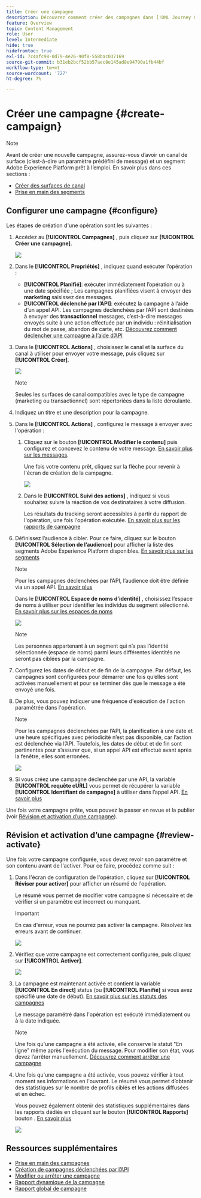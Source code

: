 ```yaml
---
title: Créer une campagne
description: Découvrez comment créer des campagnes dans [!DNL Journey Optimizer]
feature: Overview
topic: Content Management
role: User
level: Intermediate
hide: true
hidefromtoc: true
exl-id: 7c4afc98-0d79-4e26-90f8-558bac037169
source-git-commit: b31eb2bcf52bb57aec8e145ad8e94790a1fb44bf
workflow-type: tm+mt
source-wordcount: '727'
ht-degree: 7%

---
```


# Créer une campagne {#create-campaign}

>[!NOTE]
>
>Avant de créer une nouvelle campagne, assurez-vous d’avoir un canal de surface (c’est-à-dire un paramètre prédéfini de message) et un segment Adobe Experience Platform prêt à l’emploi. En savoir plus dans ces sections :
>
>* [Créer des surfaces de canal](../configuration/channel-surfaces.md)
>* [Prise en main des segments](../segment/about-segments.md)


## Configurer une campagne {#configure}

Les étapes de création d&#39;une opération sont les suivantes :

1. Accédez au **[!UICONTROL Campagnes]** , puis cliquez sur **[!UICONTROL Créer une campagne]**.

   ![](assets/create-campaign.png)

1. Dans le **[!UICONTROL Propriétés]** , indiquez quand exécuter l’opération :

   * **[!UICONTROL Planifié]**: exécuter immédiatement l’opération ou à une date spécifiée ; Les campagnes planifiées visent à envoyer des **marketing** saisissez des messages.
   * **[!UICONTROL déclenché par l’API]**: exécutez la campagne à l’aide d’un appel API. Les campagnes déclenchées par l’API sont destinées à envoyer des **transactionnel** messages, c’est-à-dire messages envoyés suite à une action effectuée par un individu : réinitialisation du mot de passe, abandon de carte, etc. [Découvrez comment déclencher une campagne à l’aide d’API](api-triggered-campaigns.md)

1. Dans le **[!UICONTROL Actions]** , choisissez le canal et la surface du canal à utiliser pour envoyer votre message, puis cliquez sur **[!UICONTROL Créer]**.

   ![](assets/create-campaign-action.png)

   >[!NOTE]
   >
   >Seules les surfaces de canal compatibles avec le type de campagne (marketing ou transactionnel) sont répertoriées dans la liste déroulante.

1. Indiquez un titre et une description pour la campagne.

   <!--To test the content of your message, toggle the **[!UICONTROL Content experiment]** option on. This allows you to test multiple variables of a delivery on populations samples, in order to define which treatment has the biggest impact on the targeted population.[Learn more about content experiment](../campaigns/content-experiment.md).-->

1. Dans le **[!UICONTROL Actions]** , configurez le message à envoyer avec l&#39;opération :

   1. Cliquez sur le bouton **[!UICONTROL Modifier le contenu]** puis configurez et concevez le contenu de votre message. [En savoir plus sur les messages](../messages/get-started-content.md).

      Une fois votre contenu prêt, cliquez sur la flèche pour revenir à l&#39;écran de création de la campagne.

      ![](assets/create-campaign-design.png)

   1. Dans le **[!UICONTROL Suivi des actions]** , indiquez si vous souhaitez suivre la réaction de vos destinataires à votre diffusion.

      Les résultats du tracking seront accessibles à partir du rapport de l&#39;opération, une fois l&#39;opération exécutée. [En savoir plus sur les rapports de campagne](campaign-global-report.md)

1. Définissez l’audience à cibler. Pour ce faire, cliquez sur le bouton **[!UICONTROL Sélection de l’audience]** pour afficher la liste des segments Adobe Experience Platform disponibles. [En savoir plus sur les segments](../segment/about-segments.md)

   >[!NOTE]
   >
   >Pour les campagnes déclenchées par l’API, l’audience doit être définie via un appel API. [En savoir plus](api-triggered-campaigns.md)

   Dans le **[!UICONTROL Espace de noms d’identité]** , choisissez l’espace de noms à utiliser pour identifier les individus du segment sélectionné. [En savoir plus sur les espaces de noms](../event/about-creating.md#select-the-namespace)

   ![](assets/create-campaign-namespace.png)

   >[!NOTE]
   >
   >Les personnes appartenant à un segment qui n’a pas l’identité sélectionnée (espace de noms) parmi leurs différentes identités ne seront pas ciblées par la campagne.

1. Configurez les dates de début et de fin de la campagne. Par défaut, les campagnes sont configurées pour démarrer une fois qu’elles sont activées manuellement et pour se terminer dès que le message a été envoyé une fois.

1. De plus, vous pouvez indiquer une fréquence d&#39;exécution de l&#39;action paramétrée dans l&#39;opération.

   >[!NOTE]
   >
   >Pour les campagnes déclenchées par l’API, la planification à une date et une heure spécifiques avec périodicité n’est pas disponible, car l’action est déclenchée via l’API. Toutefois, les dates de début et de fin sont pertinentes pour s’assurer que, si un appel API est effectué avant après la fenêtre, elles sont erronées.

   ![](assets/create-campaign-schedule.png)

1. Si vous créez une campagne déclenchée par une API, la variable **[!UICONTROL requête cURL]** vous permet de récupérer la variable **[!UICONTROL Identifiant de campagne]** à utiliser dans l’appel API. [En savoir plus](api-triggered-campaigns.md)

Une fois votre campagne prête, vous pouvez la passer en revue et la publier (voir [Révision et activation d’une campagne](#review-activate)).

## Révision et activation d’une campagne {#review-activate}

Une fois votre campagne configurée, vous devez revoir son paramètre et son contenu avant de l&#39;activer. Pour ce faire, procédez comme suit :

1. Dans l&#39;écran de configuration de l&#39;opération, cliquez sur **[!UICONTROL Réviser pour activer]** pour afficher un résumé de l&#39;opération.

   Le résumé vous permet de modifier votre campagne si nécessaire et de vérifier si un paramètre est incorrect ou manquant.

   >[!IMPORTANT]
   >
   >En cas d&#39;erreur, vous ne pourrez pas activer la campagne. Résolvez les erreurs avant de continuer.

   ![](assets/create-campaign-alerts.png)

1. Vérifiez que votre campagne est correctement configurée, puis cliquez sur **[!UICONTROL Activer]**.

   ![](assets/create-campaign-review.png)

1. La campagne est maintenant activée et contient la variable **[!UICONTROL En direct]** status (ou **[!UICONTROL Planifié]**  si vous avez spécifié une date de début). [En savoir plus sur les statuts des campagnes](get-started-with-campaigns.md#statuses)

   Le message paramétré dans l&#39;opération est exécuté immédiatement ou à la date indiquée.

   >[!NOTE]
   >
   >Une fois qu&#39;une campagne a été activée, elle conserve le statut &quot;En ligne&quot; même après l&#39;exécution du message. Pour modifier son état, vous devez l’arrêter manuellement. [Découvrez comment arrêter une campagne](modify-stop-campaign.md)

1. Une fois qu&#39;une campagne a été activée, vous pouvez vérifier à tout moment ses informations en l&#39;ouvrant. Le résumé vous permet d’obtenir des statistiques sur le nombre de profils ciblés et les actions diffusées et en échec.

   Vous pouvez également obtenir des statistiques supplémentaires dans les rapports dédiés en cliquant sur le bouton **[!UICONTROL Rapports]** bouton . [En savoir plus](campaign-global-report.md)

   ![](assets/create-campaign-summary.png)

## Ressources supplémentaires

* [Prise en main des campagnes](get-started-with-campaigns.md)
* [Création de campagnes déclenchées par l’API](api-triggered-campaigns.md)
* [Modifier ou arrêter une campagne](modify-stop-campaign.md)
* [Rapport dynamique de la campagne](campaign-live-report.md)
* [Rapport global de campagne](campaign-global-report.md)
